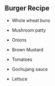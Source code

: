 ## Burger Recipe

- Whole wheat buns

- Mushroom patty

- Onions

- Brown Mustard

- Tomatoes

- Gochujang sauce

- Lettuce
